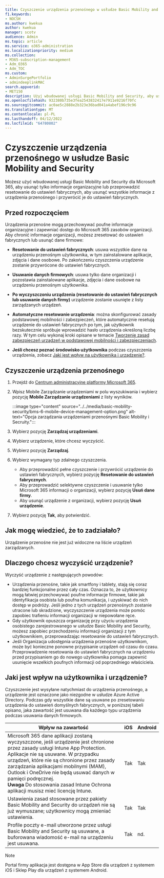 ```yaml
---
title: Czyszczenie urządzenia przenośnego w usłudze Basic Mobility and Security
f1.keywords:
- NOCSH
ms.author: kwekua
author: kwekua
manager: scotv
audience: Admin
ms.topic: article
ms.service: o365-administration
ms.localizationpriority: medium
ms.collection:
- M365-subscription-management
- Adm_O365
- Adm_TOC
ms.custom:
- AdminSurgePortfolio
- admindeeplinkMAC
search.appverid:
- MET150
description: Użyj wbudowanej usługi Basic Mobility and Security, aby usunąć informacje z zarejestrowanych urządzeń.
ms.openlocfilehash: 932380b735e3fea2543832417e7911e9216f70fc
ms.sourcegitcommit: ac0ae5c2888e2b323e36bad041a4abef196c9c96
ms.translationtype: MT
ms.contentlocale: pl-PL
ms.lasthandoff: 04/12/2022
ms.locfileid: "64780802"
---
```

# <a name="wipe-a-mobile-device-in-basic-mobility-and-security"></a>Czyszczenie urządzenia przenośnego w usłudze Basic Mobility and Security

Możesz użyć wbudowanej usługi Basic Mobility and Security dla Microsoft 365, aby usunąć tylko informacje organizacyjne lub przeprowadzić resetowanie do ustawień fabrycznych, aby usunąć wszystkie informacje z urządzenia przenośnego i przywrócić je do ustawień fabrycznych.

## <a name="before-you-begin"></a>Przed rozpoczęciem

Urządzenia przenośne mogą przechowywać poufne informacje organizacyjne i zapewniać dostęp do Microsoft 365 zasobów organizacji. Aby chronić informacje organizacji, możesz zresetować do ustawień fabrycznych lub usunąć dane firmowe:

- **Resetowanie do ustawień fabrycznych**: usuwa wszystkie dane na urządzeniu przenośnym użytkownika, w tym zainstalowane aplikacje, zdjęcia i dane osobowe. Po zakończeniu czyszczenia urządzenie zostanie przywrócone do ustawień fabrycznych.

- **Usuwanie danych firmowych**: usuwa tylko dane organizacji i pozostawia zainstalowane aplikacje, zdjęcia i dane osobowe na urządzeniu przenośnym użytkownika.

- **Po wyczyszczoniu urządzenia (resetowanie do ustawień fabrycznych lub usuwanie danych firmy)** urządzenie zostanie usunięte z listy zarządzanych urządzeń.

- **Automatyczne resetowanie urządzenia**: można skonfigurować zasady podstawowej mobilności i zabezpieczeń, które automatycznie resetują urządzenie do ustawień fabrycznych po tym, jak użytkownik bezskutecznie spróbuje wprowadzić hasło urządzenia określoną liczbę razy. W tym celu wykonaj kroki opisane w temacie [Tworzenie zasad zabezpieczeń urządzeń w podstawowej mobilności i zabezpieczeniach](create-device-security-policies.md).

- **Jeśli chcesz poznać środowisko użytkownika** podczas czyszczenia urządzenia, zobacz [Jaki jest wpływ na użytkownika i urządzenie?](#whats-the-user-and-device-impact).

## <a name="wipe-a-mobile-device"></a>Czyszczenie urządzenia przenośnego

1. Przejdź do [Centrum administracyjne platformy Microsoft 365](../../admin/admin-overview/about-the-admin-center.md).

2. Wpisz Mobile Zarządzanie urządzeniami w polu wyszukiwania i wybierz pozycję **Mobile Zarządzanie urządzeniami** z listy wyników.

    :::image type="content" source="../../media/basic-mobility-security/bms-6-mobile-device-management-option.png" alt-text="Opcja zarządzania urządzeniami przenośnymi Basic Mobility i Secruity.":::

3. Wybierz pozycję **Zarządzaj urządzeniami**.

4. Wybierz urządzenie, które chcesz wyczyścić.

5. Wybierz pozycję **Zarządzaj**.

6. Wybierz wymagany typ zdalnego czyszczenia.

    - Aby przeprowadzić pełne czyszczenie i przywrócić urządzenie do ustawień fabrycznych, wybierz pozycję **Resetowanie do ustawień fabrycznych**.
    - Aby przeprowadzić selektywne czyszczenie i usuwanie tylko Microsoft 365 informacji o organizacji, wybierz pozycję **Usuń dane firmy**.
    - Aby usunąć urządzenie z organizacji, wybierz pozycję **Usuń urządzenie**.

7. Wybierz pozycję **Tak**, aby potwierdzić.

## <a name="how-do-i-know-it-worked"></a>Jak mogę wiedzieć, że to zadziałało?

Urządzenie przenośne nie jest już widoczne na liście urządzeń zarządzanych.

## <a name="why-would-you-want-to-wipe-a-device"></a>Dlaczego chcesz wyczyścić urządzenie?

Wyczyść urządzenie z następujących powodów:

- Urządzenia przenośne, takie jak smartfony i tablety, stają się coraz bardziej funkcjonalne przez cały czas. Oznacza to, że użytkownicy mogą łatwiej przechowywać poufne informacje firmowe, takie jak identyfikacja osobista lub poufna komunikacja, i uzyskiwać do nich dostęp w podróży. Jeśli jedno z tych urządzeń przenośnych zostanie utracone lub skradzione, wyczyszczenie urządzenia może pomóc zapobiec trafieniu informacji organizacji w niepowołane ręce.
- Gdy użytkownik opuszcza organizację przy użyciu urządzenia osobistego zarejestrowanego w usłudze Basic Mobility and Security, możesz zapobiec przechodzeniu informacji organizacji z tym użytkownikiem, przeprowadzając resetowanie do ustawień fabrycznych.
- Jeśli Organizacja udostępnia urządzenia przenośne użytkownikom, może być konieczne ponowne przypisanie urządzeń od czasu do czasu. Przeprowadzenie resetowania do ustawień fabrycznych na urządzeniu przed przypisaniem go do nowego użytkownika pomaga zapewnić usunięcie wszelkich poufnych informacji od poprzedniego właściciela.

## <a name="whats-the-user-and-device-impact"></a>Jaki jest wpływ na użytkownika i urządzenie?

Czyszczenie jest wysyłane natychmiast do urządzenia przenośnego, a urządzenie jest oznaczone jako niezgodne w usłudze Azure Active Directory. Podczas gdy wszystkie dane są usuwane po zresetowaniu urządzenia do ustawień domyślnych fabrycznych, w poniższej tabeli opisano, jaka zawartość jest usuwana dla każdego typu urządzenia podczas usuwania danych firmowych.

|Wpływ na zawartość|iOS|Android|
|---|---|---|
|Microsoft 365 dane aplikacji zostaną wyczyszczone, jeśli urządzenie jest chronione przez zasady usługi Intune App Protection. Aplikacje nie są usuwane. W przypadku urządzeń, które nie są chronione przez zasady zarządzania aplikacjami mobilnymi (MAM), Outlook i OneDrive nie będą usuwać danych w pamięci podręcznej.<br/>**Uwaga** Do stosowania zasad Intune Ochrona aplikacji musisz mieć licencję Intune.|Tak|Tak|
|Ustawienia zasad stosowane przez pakiety Basic Mobility and Security do urządzeń nie są już wymuszane; użytkownicy mogą zmieniać ustawienia.|Tak|Tak|
|Profile poczty e-mail utworzone przez usługi Basic Mobility and Security są usuwane, a buforowana wiadomość e-mail na urządzeniu jest usuwana.|Tak|nd.|

> [!NOTE]
> Portal firmy aplikacja jest dostępna w App Store dla urządzeń z systemem iOS i Sklep Play dla urządzeń z systemem Android.
